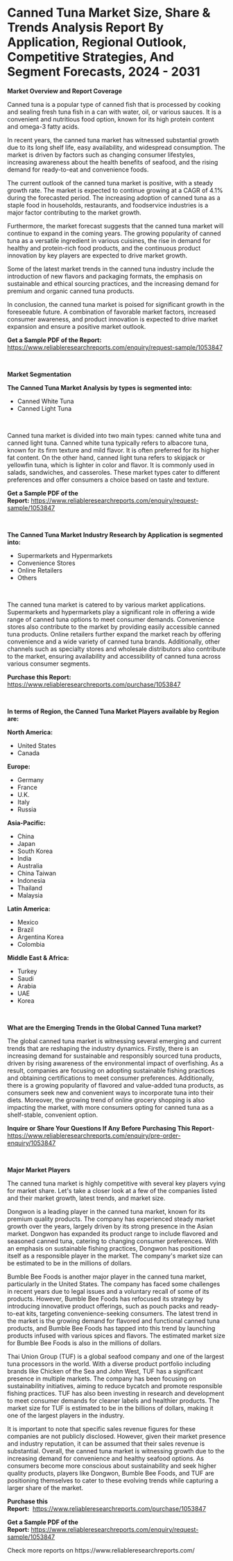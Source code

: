 <p><h1>Canned Tuna Market Size, Share & Trends Analysis Report By Application, Regional Outlook, Competitive Strategies, And Segment Forecasts, 2024 - 2031</h1></p><p><strong>Market Overview and Report Coverage</strong></p>
<p><p>Canned tuna is a popular type of canned fish that is processed by cooking and sealing fresh tuna fish in a can with water, oil, or various sauces. It is a convenient and nutritious food option, known for its high protein content and omega-3 fatty acids.</p><p>In recent years, the canned tuna market has witnessed substantial growth due to its long shelf life, easy availability, and widespread consumption. The market is driven by factors such as changing consumer lifestyles, increasing awareness about the health benefits of seafood, and the rising demand for ready-to-eat and convenience foods.</p><p>The current outlook of the canned tuna market is positive, with a steady growth rate. The market is expected to continue growing at a CAGR of 4.1% during the forecasted period. The increasing adoption of canned tuna as a staple food in households, restaurants, and foodservice industries is a major factor contributing to the market growth.</p><p>Furthermore, the market forecast suggests that the canned tuna market will continue to expand in the coming years. The growing popularity of canned tuna as a versatile ingredient in various cuisines, the rise in demand for healthy and protein-rich food products, and the continuous product innovation by key players are expected to drive market growth.</p><p>Some of the latest market trends in the canned tuna industry include the introduction of new flavors and packaging formats, the emphasis on sustainable and ethical sourcing practices, and the increasing demand for premium and organic canned tuna products.</p><p>In conclusion, the canned tuna market is poised for significant growth in the foreseeable future. A combination of favorable market factors, increased consumer awareness, and product innovation is expected to drive market expansion and ensure a positive market outlook.</p></p>
<p><strong>Get a Sample PDF of the Report:</strong> <a href="https://www.reliableresearchreports.com/enquiry/request-sample/1053847">https://www.reliableresearchreports.com/enquiry/request-sample/1053847</a></p>
<p>&nbsp;</p>
<p><strong>Market Segmentation</strong></p>
<p><strong>The Canned Tuna Market Analysis by types is segmented into:</strong></p>
<p><ul><li>Canned White Tuna</li><li>Canned Light Tuna</li></ul></p>
<p>&nbsp;</p>
<p><p>Canned tuna market is divided into two main types: canned white tuna and canned light tuna. Canned white tuna typically refers to albacore tuna, known for its firm texture and mild flavor. It is often preferred for its higher fat content. On the other hand, canned light tuna refers to skipjack or yellowfin tuna, which is lighter in color and flavor. It is commonly used in salads, sandwiches, and casseroles. These market types cater to different preferences and offer consumers a choice based on taste and texture.</p></p>
<p><strong>Get a Sample PDF of the Report:</strong>&nbsp;<a href="https://www.reliableresearchreports.com/enquiry/request-sample/1053847">https://www.reliableresearchreports.com/enquiry/request-sample/1053847</a></p>
<p>&nbsp;</p>
<p><strong>The Canned Tuna Market Industry Research by Application is segmented into:</strong></p>
<p><ul><li>Supermarkets and Hypermarkets</li><li>Convenience Stores</li><li>Online Retailers</li><li>Others</li></ul></p>
<p>&nbsp;</p>
<p><p>The canned tuna market is catered to by various market applications. Supermarkets and hypermarkets play a significant role in offering a wide range of canned tuna options to meet consumer demands. Convenience stores also contribute to the market by providing easily accessible canned tuna products. Online retailers further expand the market reach by offering convenience and a wide variety of canned tuna brands. Additionally, other channels such as specialty stores and wholesale distributors also contribute to the market, ensuring availability and accessibility of canned tuna across various consumer segments.</p></p>
<p><strong>Purchase this Report:</strong>&nbsp; <a href="https://www.reliableresearchreports.com/purchase/1053847">https://www.reliableresearchreports.com/purchase/1053847</a></p>
<p>&nbsp;</p>
<p><strong>In terms of Region, the Canned Tuna Market Players available by Region are:</strong></p>
<p>
    <p> <strong> North America: </strong>
        <ul>
            <li>United States</li>
            <li>Canada</li>
        </ul>
        </p> 
    <p> <strong> Europe: </strong>
        <ul>
            <li>Germany</li>
            <li>France</li>
            <li>U.K.</li>
            <li>Italy</li>
            <li>Russia</li>
        </ul>
        </p> 
    <p> <strong> Asia-Pacific: </strong>
        <ul>
            <li>China</li>
            <li>Japan</li>
            <li>South Korea</li>
            <li>India</li>
            <li>Australia</li>
            <li>China Taiwan</li>
            <li>Indonesia</li>
            <li>Thailand</li>
            <li>Malaysia</li>
        </ul>
        </p> 
    <p> <strong> Latin America: </strong>
        <ul>
            <li>Mexico</li>
            <li>Brazil</li>
            <li>Argentina Korea</li>
            <li>Colombia</li>
        </ul>
        </p> 
    <p> <strong> Middle East & Africa: </strong>
        <ul>
            <li>Turkey</li>
            <li>Saudi</li>
            <li>Arabia</li>
            <li>UAE</li>
            <li>Korea</li>
        </ul>
    </p>
    </p>
<p>&nbsp;</p>
<p><strong>What are the Emerging Trends in the Global Canned Tuna market?</strong></p>
<p><p>The global canned tuna market is witnessing several emerging and current trends that are reshaping the industry dynamics. Firstly, there is an increasing demand for sustainable and responsibly sourced tuna products, driven by rising awareness of the environmental impact of overfishing. As a result, companies are focusing on adopting sustainable fishing practices and obtaining certifications to meet consumer preferences. Additionally, there is a growing popularity of flavored and value-added tuna products, as consumers seek new and convenient ways to incorporate tuna into their diets. Moreover, the growing trend of online grocery shopping is also impacting the market, with more consumers opting for canned tuna as a shelf-stable, convenient option.</p></p>
<p><strong>Inquire or Share Your Questions If Any Before Purchasing This Report</strong>- <a href="https://www.reliableresearchreports.com/enquiry/pre-order-enquiry/1053847">https://www.reliableresearchreports.com/enquiry/pre-order-enquiry/1053847</a></p>
<p>&nbsp;</p>
<p><strong>Major Market Players</strong></p>
<p><p>The canned tuna market is highly competitive with several key players vying for market share. Let's take a closer look at a few of the companies listed and their market growth, latest trends, and market size.</p><p>Dongwon is a leading player in the canned tuna market, known for its premium quality products. The company has experienced steady market growth over the years, largely driven by its strong presence in the Asian market. Dongwon has expanded its product range to include flavored and seasoned canned tuna, catering to changing consumer preferences. With an emphasis on sustainable fishing practices, Dongwon has positioned itself as a responsible player in the market. The company's market size can be estimated to be in the millions of dollars.</p><p>Bumble Bee Foods is another major player in the canned tuna market, particularly in the United States. The company has faced some challenges in recent years due to legal issues and a voluntary recall of some of its products. However, Bumble Bee Foods has refocused its strategy by introducing innovative product offerings, such as pouch packs and ready-to-eat kits, targeting convenience-seeking consumers. The latest trend in the market is the growing demand for flavored and functional canned tuna products, and Bumble Bee Foods has tapped into this trend by launching products infused with various spices and flavors. The estimated market size for Bumble Bee Foods is also in the millions of dollars.</p><p>Thai Union Group (TUF) is a global seafood company and one of the largest tuna processors in the world. With a diverse product portfolio including brands like Chicken of the Sea and John West, TUF has a significant presence in multiple markets. The company has been focusing on sustainability initiatives, aiming to reduce bycatch and promote responsible fishing practices. TUF has also been investing in research and development to meet consumer demands for cleaner labels and healthier products. The market size for TUF is estimated to be in the billions of dollars, making it one of the largest players in the industry.</p><p>It is important to note that specific sales revenue figures for these companies are not publicly disclosed. However, given their market presence and industry reputation, it can be assumed that their sales revenue is substantial. Overall, the canned tuna market is witnessing growth due to the increasing demand for convenience and healthy seafood options. As consumers become more conscious about sustainability and seek higher quality products, players like Dongwon, Bumble Bee Foods, and TUF are positioning themselves to cater to these evolving trends while capturing a larger share of the market.</p></p>
<p><strong>Purchase this Report:</strong>&nbsp;&nbsp;<a href="https://www.reliableresearchreports.com/purchase/1053847">https://www.reliableresearchreports.com/purchase/1053847</a></p>
<p></p>
<p><strong>Get a Sample PDF of the Report:</strong>&nbsp;<a href="https://www.reliableresearchreports.com/enquiry/request-sample/1053847">https://www.reliableresearchreports.com/enquiry/request-sample/1053847</a></p>
<p>Check more reports on https://www.reliableresearchreports.com/</p>
